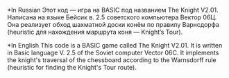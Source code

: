 *In Russian
Этот код — игра на BASIC под названием The Knight V2.01. Написана на языке Бейсик в. 2.5 советского компьютера Вектор 06Ц.
Она реализует обход шахматной доски конём по правилу Варнсдорфа (heuristic для нахождения маршрута коня — Knight’s Tour).

*In English
This code is a BASIC game called The Knight V2.01. It is written in Basic language V. 2.5 of the Soviet computer Vector 06C.
It implements the knight's traversal of the chessboard according to the Warnsdorff rule (heuristic for finding the Knight's Tour route).
